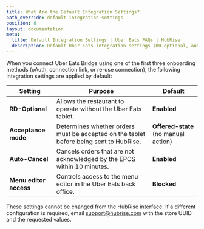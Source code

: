 ```yaml
---
title: What Are the Default Integration Settings?
path_override: default-integration-settings
position: 8
layout: documentation
meta:
  title: Default Integration Settings | Uber Eats FAQs | HubRise
  description: Default Uber Eats integration settings (RD-optional, auto-cancel, menu editor access, etc.) and how to change them.
---
```


When you connect Uber Eats Bridge using one of the first three onboarding methods (oAuth, connection link, or re-use connection), the following integration settings are applied by default:

| Setting                | Purpose                                                                                | Default                              |
| ---------------------- | -------------------------------------------------------------------------------------- | ------------------------------------ |
| **RD-Optional**        | Allows the restaurant to operate without the Uber Eats tablet.                         | **Enabled**                          |
| **Acceptance mode**    | Determines whether orders must be accepted on the tablet before being sent to HubRise. | **Offered-state** (no manual action) |
| **Auto-Cancel**        | Cancels orders that are not acknowledged by the EPOS within 10 minutes.                | **Enabled**                          |
| **Menu editor access** | Controls access to the menu editor in the Uber Eats back office.                       | **Blocked**                          |

These settings cannot be changed from the HubRise interface. If a different configuration is required, email support@hubrise.com with the store UUID and the requested values.
